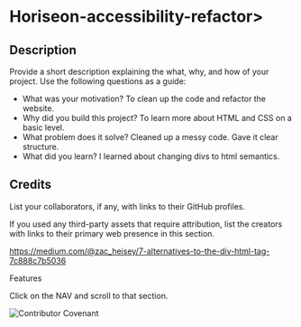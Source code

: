 # Horiseon-accessibility-refactor>

## Description

Provide a short description explaining the what, why, and how of your project. Use the following questions as a guide:

- What was your motivation? To clean up the code and refactor the website. 
- Why did you build this project? To learn more about HTML and CSS on a basic level. 
- What problem does it solve? Cleaned up a messy code. Gave it clear structure. 
- What did you learn? I learned about changing divs to html semantics. 




## Credits

List your collaborators, if any, with links to their GitHub profiles.


If you used any third-party assets that require attribution, list the creators with links to their primary web presence in this section.

https://medium.com/@zac_heisey/7-alternatives-to-the-div-html-tag-7c888c7b5036
<link 
If you followed tutorials, include links to those here as well.






## Features

Click on the NAV and scroll to that section.



![Contributor Covenant](./assets/images/screenshot.png) 